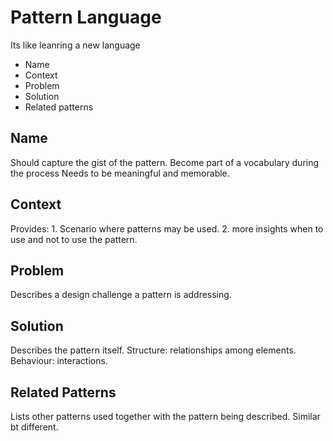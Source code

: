 # Pattern Language

Its like leanring a new language

* Name
* Context
* Problem
* Solution
* Related patterns

## Name

Should capture the gist of the pattern.
Become part of a vocabulary during the process
Needs to be meaningful and memorable.

## Context

Provides:   1. Scenario where patterns may be used.
            2. more insights when to use and not to use the pattern.

## Problem

Describes a design challenge a pattern is addressing.

## Solution

Describes the pattern itself. Structure: relationships among elements. Behaviour: interactions.

## Related Patterns

Lists other patterns used together with the pattern being described. Similar bt different.